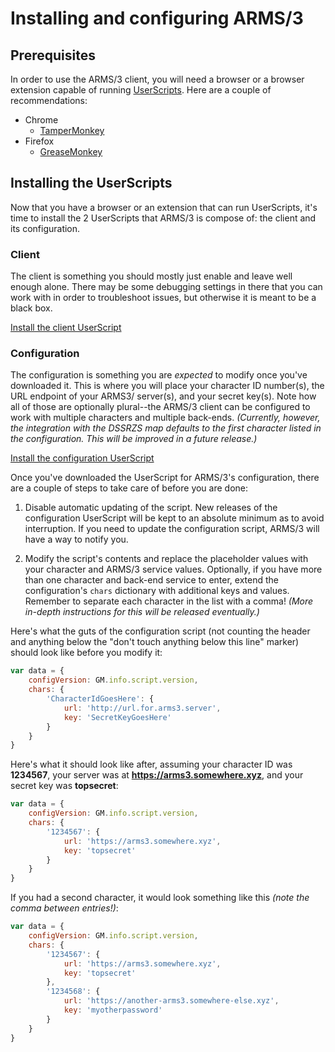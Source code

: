 # Installing and configuring ARMS/3

## Prerequisites

In order to use the ARMS/3 client, you will need a browser or a browser
extension capable of running [UserScripts]. Here are a couple of
recommendations:

- Chrome
  - [TamperMonkey](https://chrome.google.com/webstore/detail/tampermonkey/dhdgffkkebhmkfjojejmpbldmpobfkfo)
- Firefox
  - [GreaseMonkey](https://addons.mozilla.org/en-US/firefox/addon/greasemonkey/)

## Installing the UserScripts

Now that you have a browser or an extension that can run UserScripts, it's time
to install the 2 UserScripts that ARMS/3 is compose of: the client and its
configuration.

### Client

The client is something you should mostly just enable and leave well enough
alone. There may be some debugging settings in there that you can work with in
order to troubleshoot issues, but otherwise it is meant to be a black box.

[Install the client UserScript](https://github.com/haliphax/arms3/raw/master/arms3.user.js)

### Configuration

The configuration is something you are _expected_ to modify once you've
downloaded it. This is where you will place your character ID number(s), the
URL endpoint of your ARMS3/ server(s), and your secret key(s). Note how all of
those are optionally plural--the ARMS/3 client can be configured to work with
multiple characters and multiple back-ends. _(Currently, however, the
integration with the DSSRZS map defaults to the first character listed in the
configuration. This will be improved in a future release.)_

[Install the configuration UserScript](https://github.com/haliphax/arms3/raw/master/arms3-config.user.js)

Once you've downloaded the UserScript for ARMS/3's configuration, there are a
couple of steps to take care of before you are done:

1. Disable automatic updating of the script. New releases of the configuration
   UserScript will be kept to an absolute minimum as to avoid interruption. If
   you need to update the configuration script, ARMS/3 will have a way to
   notify you.

2. Modify the script's contents and replace the placeholder values with your
   character and ARMS/3 service values. Optionally, if you have more than one
   character and back-end service to enter, extend the configuration's
   `chars` dictionary with additional keys and values. Remember to separate
   each character in the list with a comma! _(More in-depth instructions for
   this will be released eventually.)_

Here's what the guts of the configuration script (not counting the header and
anything below the "don't touch anything below this line" marker) should look
like before you modify it:

```javascript
var data = {
	configVersion: GM.info.script.version,
	chars: {
		'CharacterIdGoesHere': {
			url: 'http://url.for.arms3.server',
			key: 'SecretKeyGoesHere'
		}
	}
}
```

Here's what it should look like after, assuming your character ID was
**1234567**, your server was at **https://arms3.somewhere.xyz**, and your
secret key was **topsecret**:

```javascript
var data = {
	configVersion: GM.info.script.version,
	chars: {
		'1234567': {
			url: 'https://arms3.somewhere.xyz',
			key: 'topsecret'
		}
	}
}
```

If you had a second character, it would look something like this _(note the
comma between entries!)_:

```javascript
var data = {
	configVersion: GM.info.script.version,
	chars: {
		'1234567': {
			url: 'https://arms3.somewhere.xyz',
			key: 'topsecret'
		},
		'1234568': {
			url: 'https://another-arms3.somewhere-else.xyz',
			key: 'myotherpassword'
		}
	}
}
```

[UserScripts]: https://en.wikipedia.org/wiki/Userscript
